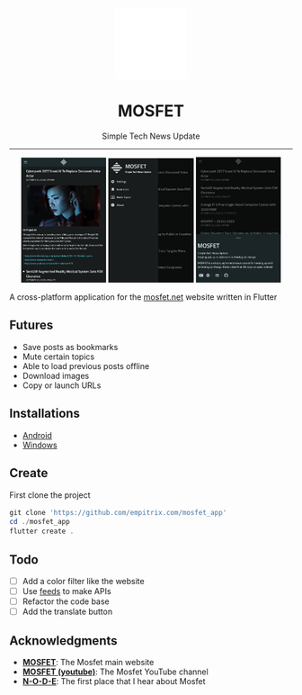 <div align="center">
    <img src="./assets/icon/icon.png" width="128" height="128" style="display: block; margin: 0 auto; background-color: #0D1117"/>
    <h1>MOSFET</h1>
    <p>Simple Tech News Update</p>
</div>

---

<p align="center">
  <img src="./assets/screens/1.png" width="30%" />
  <img src="./assets/screens/2.png" width="30%" />
  <img src="./assets/screens/3.png" width="30%" />
</p>


A cross-platform application for the [mosfet.net](https://mosfet.net) website written in Flutter

## Futures
- Save posts as bookmarks
- Mute certain topics
- Able to load previous posts offline
- Download images
- Copy or launch URLs

## Installations
- [Android](https://github.com/Empitrix/mosfet_app/releases/download/v0.1.0/mosfet.apk)
- [Windows](https://github.com/Empitrix/mosfet_app/releases/download/v0.1.0/mosfet.exe)

## Create
First clone the project
```powershell
git clone 'https://github.com/empitrix.com/mosfet_app'
cd ./mosfet_app
flutter create .
```

## Todo
- [ ] Add a color filter like the website
- [ ] Use [feeds](https://mosfet.net/feed) to make APIs
- [ ] Refactor the code base
- [ ] Add the translate button

## Acknowledgments
- [**MOSFET**](https://mosfet.net): The Mosfet main website
- [**MOSFET (youtube)**](https://youu): The Mosfet YouTube channel
- [**N-O-D-E**](https://n-o-d-e.net/): The first place that I hear about Mosfet

